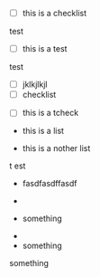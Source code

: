 *   [ ] this is a checklist

test

*   [ ] this is a test

test

*   [ ] jklkjlkjl
*   [ ] checklist

<!---->

*   [ ] this is a tcheck

<!---->

*   this is a list

*   this is a nother list

t est

*   fasdfasdffasdf

<!---->

*

<!---->

*   something

<!---->

*
*   something

something
